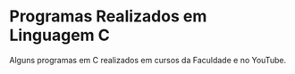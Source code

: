 # Programas Realizados em Linguagem C
Alguns programas em C realizados em cursos da Faculdade e no YouTube.

